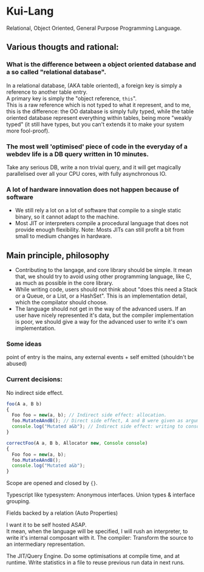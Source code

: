 # Kui-Lang

Relational, Object Oriented, General Purpose Programming Language.

## Various thougts and rational:

### What is the difference between a object oriented database and a so called "relational database".
In a relational database, (AKA table oriented), a foreign key is simply a reference to another table entry.  
A primary key is simply the "object reference, `this`".  
This is a raw reference which is not typed to what it represent, and to me, this is the difference: the OO database is simply fully typed, while the table oriented database represent everything within tables, being more "weakly typed" (it still have types, but you can't extends it to make your system more fool-proof). 

### The most well 'optimised' piece of code in the everyday of a webdev life is a DB query written in 10 minutes.  
Take any serious DB, write a non trivial query, and it will get magically parallelised over all your CPU cores, with fully asynchronous IO.

### A lot of hardware innovation does not happen because of software
- We still rely a lot on a lot of software that compile to a single static binary, so it cannot adapt to the machine.
- Most JIT or interpreters compile a procedural language that does not provide enough flexibility.
Note: Mosts JITs can still profit a bit from small to medium changes in hardware.

## Main principle, philosophy

- Contributing to the langage, and core library should be simple. It mean that, we should try to avoid using other programming language, like C, as much as possible in the core library.
- While writing code, users should not think about "does this need a Stack or a Queue, or a List, or a HashSet". This is an implementation detail, which the compilator should choose.
- The language should not get in the way of the advanced users. If an user have nicely represented it's data, but the compiler implementation is poor, we should give a way for the advanced user to write it's own implementation.


### Some ideas

point of entry is the mains, any external events + self emitted (shouldn't be abused)

### Current decisions:

No indirect side effect.
```js
foo(A a, B b)
{
  Foo foo = new(a, b); // Indirect side effect: allocation.
  foo.MutateAAndB(); // Direct side effect, A and B were given as argument to Foo constructor.
  console.log("Mutated a&b"); // Indirect side effect: writing to console.
}

correctFoo(A a, B b, Allocator new, Console console)
{
  Foo foo = new(a, b);
  foo.MutateAAndB();
  console.log("Mutated a&b");
}
```

Scope are opened and closed by `{}`.

Typescript like typesystem: 
Anonymous interfaces.
Union types & interface grouping.

Fields backed by a relation (Auto Properties)

I want it to be self hosted ASAP.  
It mean, when the language will be specified, I will rush an interpreter, to write it's internal composant with it.
The compiler: 
Transform the source to an intermediary representation.

The JIT/Query Engine.
Do some optimisations at compile time, and at runtime. Write statistics in a file to reuse previous run data in next runs. 
